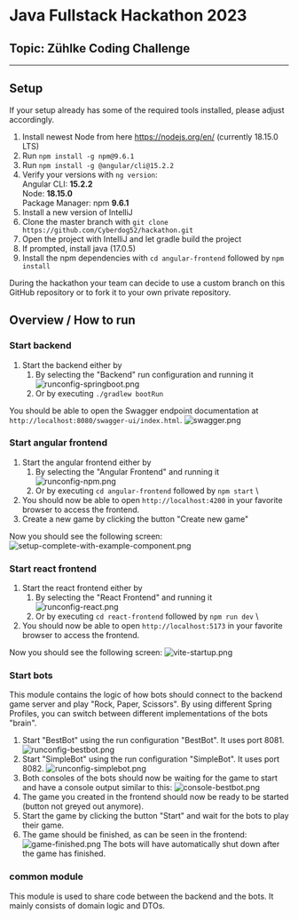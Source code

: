 # Java Fullstack Hackathon 2023

## Topic: Zühlke Coding Challenge

---

## Setup

If your setup already has some of the required tools installed, please adjust accordingly.

1. Install newest Node from here https://nodejs.org/en/ (currently 18.15.0 LTS)
2. Run `npm install -g npm@9.6.1`
3. Run `npm install -g @angular/cli@15.2.2`
4. Verify your versions with `ng version`:  
   Angular CLI: **15.2.2** \
   Node: **18.15.0** \
   Package Manager: npm **9.6.1**
4. Install a new version of IntelliJ
5. Clone the master branch with `git clone https://github.com/Cyberdog52/hackathon.git`
6. Open the project with IntelliJ and let gradle build the project
7. If prompted, install java (17.0.5)
7. Install the npm dependencies with `cd angular-frontend` followed by `npm install`

During the hackathon your team can decide to use a custom branch on this GitHub repository or to fork it to your own
private repository.

## Overview / How to run

### Start backend

1. Start the backend either by
    1. By selecting the "Backend" run configuration and running it
       ![runconfig-springboot.png](doc/runconfig-springboot.png)
    2. Or by executing `./gradlew bootRun`

You should be able to open the Swagger endpoint documentation at `http://localhost:8080/swagger-ui/index.html`.
![swagger.png](doc/swagger.png)

### Start angular frontend

1. Start the angular frontend either by
    1. By selecting the "Angular Frontend" and running it
       ![runconfig-npm.png](doc/runconfig-npm.png)
    2. Or by executing `cd angular-frontend` followed by `npm start` \
2. You should now be able to open `http://localhost:4200` in your favorite browser to access the frontend.
3. Create a new game by clicking the button "Create new game"

Now you should see the following screen:
![setup-complete-with-example-component.png](doc/setup-complete-frontend.png)

### Start react frontend

1. Start the react frontend either by
   1. By selecting the "React Frontend" and running it
      ![runconfig-react.png](doc/runconfig-react.png)
   2. Or by executing `cd react-frontend` followed by `npm run dev` \
2. You should now be able to open `http://localhost:5173` in your favorite browser to access the frontend.

Now you should see the following screen:
![vite-startup.png](doc/vite-startup.png)

### Start bots

This module contains the logic of how bots should connect to the backend game server and play "Rock, Paper, Scissors".
By using different Spring Profiles, you can switch between different implementations of the bots "brain".

1. Start "BestBot" using the run configuration "BestBot". It uses port 8081.
   ![runconfig-bestbot.png](doc/runconfig-bestbot.png)
2. Start "SimpleBot" using the run configuration "SimpleBot". It uses port 8082.
   ![runconfig-simplebot.png](doc/runconfig-simplebot.png)
3. Both consoles of the bots should now be waiting for the game to start and have a console output similar to this:
   ![console-bestbot.png](doc/console-bestbot.png)
3. The game you created in the frontend should now be ready to be started (button not greyed out anymore).
4. Start the game by clicking the button "Start" and wait for the bots to play their game.
5. The game should be finished, as can be seen in the frontend:
   ![game-finished.png](doc/game-finished.png)
   The bots will have automatically shut down after the game has finished.

### common module

This module is used to share code between the backend and the bots. It mainly consists of domain logic and DTOs.

